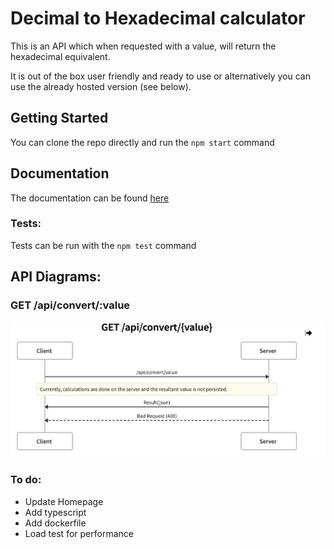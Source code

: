 # Decimal to Hexadecimal calculator

This is an API which when requested with a value, will return the hexadecimal equivalent.

It is out of the box user friendly and ready to use or alternatively you can use the already hosted version (see below).

## Getting Started

You can clone the repo directly and run the `npm start` command

## Documentation

The documentation can be found [here](https://decimal-to-hexadecimal.herokuapp.com/api-docs/api-docs)

### Tests:

Tests can be run with the `npm test` command

## API Diagrams:

### GET /api/convert/:value

![](diagrams/getConvertedValue.png)

### To do:

- Update Homepage
- Add typescript
- Add dockerfile
- Load test for performance
